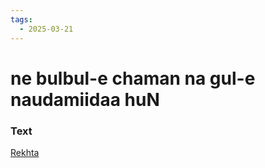 ```yaml
---
tags:
  - 2025-03-21
---
```

# ne bulbul-e chaman na gul-e naudamiidaa huN

### Text
[Rekhta](https://urdushahkar.org/shaakh-e-buriida-hun-mirza-rafii-sauda/)

